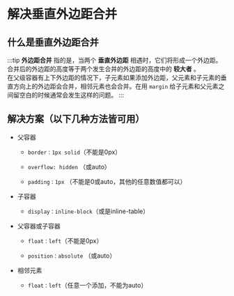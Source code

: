 # 解决垂直外边距合并

## 什么是垂直外边距合并

:::tip
**外边距合并** 指的是，当两个 **垂直外边距** 相遇时，它们将形成一个外边距。合并后的外边距的高度等于两个发生合并的外边距的高度中的 **较大者** 。   
在父级容器有上下外边距的情况下，子元素如果添加外边距，父元素和子元素的垂直方向上的外边距会合并，相邻元素也会合并。在用 `margin` 给子元素和父元素之间留空白的时候通常会发生这样的问题。
:::

## 解决方案（以下几种方法皆可用）

+ 父容器

  - `border：1px solid`（不能是0px）  

  - `overflow: hidden` （或auto）
  
  - `padding：1px` （不能是0或auto，其他的任意数值都可以）

+ 子容器

  - `display：inline-block`（或是inline-table）  

+ 父容器或子容器

  - `float：left`（不能是0px）  

  - `position：absolute` （或auto）
  
+ 相邻元素

  - `float：left`（任意一个添加，不能为auto） 
